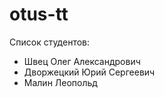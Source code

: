 # otus-tt

Список студентов:
* Швец Олег Александрович
* Дворжецкий Юрий Сергеевич
* Малин Леопольд
